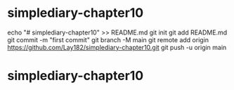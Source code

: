 # simplediary-chapter10

echo "# simplediary-chapter10" >> README.md
git init
git add README.md
git commit -m "first commit"
git branch -M main
git remote add origin https://github.com/Lay182/simplediary-chapter10.git
git push -u origin main
# simplediary-chapter10
